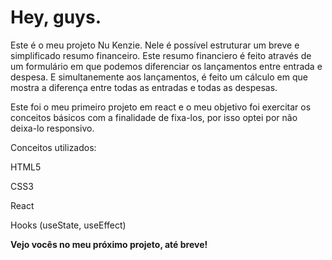<h1>Hey, guys.</h1>

<p>Este é o meu projeto Nu Kenzie. Nele é possível estruturar um breve e simplificado resumo financeiro. Este resumo financiero é feito através de um formulário em que podemos diferenciar os lançamentos entre entrada e despesa. E simultanemente aos lançamentos, é feito um cálculo em que mostra a diferença entre todas as entradas e todas as despesas.
</p>

Este foi o meu primeiro projeto em react e o meu objetivo foi exercitar os conceitos básicos com a finalidade de fixa-los, por isso optei por não deixa-lo responsivo.

<div>
Conceitos utilizados:

<p>HTML5</p> 
<p>CSS3</p>
<p>React</p>
<p>Hooks (useState, useEffect)</p>
<b>Vejo vocês no meu próximo projeto, até breve!</b>
